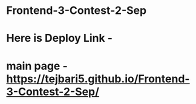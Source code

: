 # Frontend-3-Contest-2-Sep

# Here is Deploy Link - 

# main page - https://tejbari5.github.io/Frontend-3-Contest-2-Sep/
